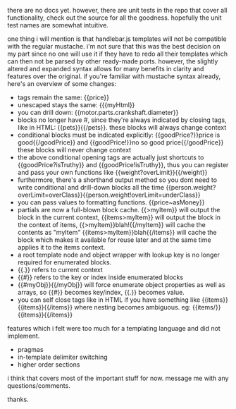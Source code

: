there are no docs yet. however, there are unit tests in the repo that cover all functionality, check out the source for all the goodness. hopefully the unit test names are somewhat intuitive.

one thing i will mention is that handlebar.js templates will not be compatible with the regular mustache. i'm not sure that this was the best decision on my part since no one will use it if they have to redo all their templates which can then not be parsed by other ready-made ports. however, the slightly altered and expanded syntax allows for many benefits in clarity and features over the original. if you're familiar with mustache syntax already, here's an overview of some changes:

- tags remain the same: {{price}}
- unescaped stays the same: {{{myHtml}}
- you can drill down: {{motor.parts.crankshaft.diameter}}
- blocks no longer have #, since they're always indicated by closing tags, like in HTML: {{pets}}{{/pets}}. these blocks will always change context
- conditional blocks must be indicated explicitly: {{goodPrice?}}price is good{{/goodPrice}} and {{goodPrice!}}no so good price{{/goodPrice}} these blocks will never change context
- the above conditional opening tags are actually just shortcuts to {{goodPrice?isTruthy}} and {{goodPrice!isTruthy}}, thus you can register and pass your own functions like {{weight?overLimit}}{{/weight}}
- furthermore, there's a shorthand output method so you dont need to write conditional and drill-down blocks all the time {{person.weight?overLimit=overClass}}{{person.weight!overLimit=underClass}}
- you can pass values to formatting functions. {{price~asMoney}}
- partials are now a full-blown block cache. {{>myItem}} will output the block in the current context, {{items>myItem}} will output the block in the context of items, {{>myItem}}blah!{{/myItem}} will cache the contents as "myItem" {{items>myItem}}blah{{/items}} will cache the block which makes it available for reuse later and at the same time applies it to the items context.
- a root template node and object wrapper with lookup key is no longer required for enumerated blocks.
- {{.}} refers to current context
- {{#}} refers to the key or index inside enumerated blocks
- {{#myObj}}{{/myObj}} will force enumerate object properties as well as arrays, so {{#}} becomes key/index, {{.}} becomes value.
- you can self close tags like in HTML if you have something like {{items}}{{items}}{{/items}} where nesting becomes ambiguous. eg: {{items/}}{{items}}{{/items}}

features which i felt were too much for a templating language and did not implement.
- pragmas
- in-template delimiter switching
- higher order sections

i think that covers most of the important stuff for now. message me with any questions/comments.

thanks.